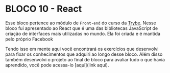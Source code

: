 # BLOCO 10 - React

Esse bloco pertence ao módulo de `Front-end` do curso da [Trybe](https://www.betrybe.com/).
Nesse bloco fui apresentado ao React que é uma das bibliotecas JavaScript de criação de interfaces mais utilizadas no mundo. Ela foi criada e é mantida pelo próprio Facebook

Tendo isso em mente aqui você encontrará os exercícios que desenvolvi para fixar os conhecimentos que adquiri ao longo desse bloco. Além disso também desenvolvi o projeto ao final de bloco para avaliar tudo o que havia aprendido, você pode acessa-lo [aqui](link aqui).
